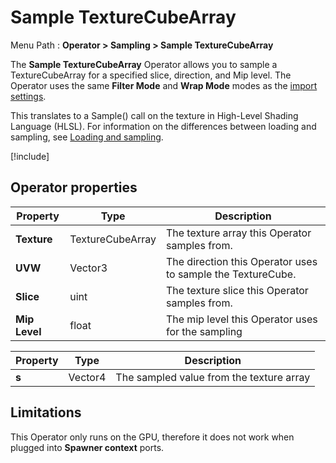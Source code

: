 # Sample TextureCubeArray

Menu Path : **Operator > Sampling > Sample TextureCubeArray**

The **Sample TextureCubeArray** Operator allows you to sample a TextureCubeArray for a specified slice, direction, and Mip level. The Operator uses the same **Filter Mode** and **Wrap Mode** modes as the [import settings](https://docs.unity3d.com/Manual/class-TextureImporter.html).

This translates to a Sample() call on the texture in High-Level Shading Language (HLSL). For information on the differences between loading and sampling, see [Loading and sampling](#loading-and-sampling).

[!include[](Snippets/Operator-LoadingAndSampling.md)]

## Operator properties

| **Property**  | **Type**         | **Description**                                             |
| ------------- | ---------------- | ----------------------------------------------------------- |
| **Texture**   | TextureCubeArray | The texture array this Operator samples from.               |
| **UVW**       | Vector3          | The direction this Operator uses to sample the TextureCube. |
| **Slice**     | uint             | The texture slice this Operator samples from.               |
| **Mip Level** | float            | The mip level this Operator uses for the sampling           |

| **Property** | **Type** | **Description**                          |
| ------------ | -------- | ---------------------------------------- |
| **s**        | Vector4  | The sampled value from the texture array |

## Limitations

This Operator only runs on the GPU, therefore it does not work when plugged into **Spawner context** ports.